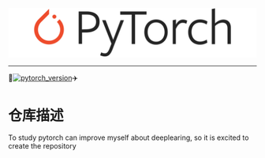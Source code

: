 ![PyTorch Logo](https://github.com/luo-hao-striver/my-pytorch-tutorial/blob/main/docs/imgs/pytorch-logo-dark.png)
****

:rocket:[![pytorch_version](https://img.shields.io/badge/pytorch-%3E%3D1.12-red)](https://pytorch.org/get-started/locally/):airplane:

# 仓库描述
To study pytorch can improve myself about deeplearing, so it is excited to create the repository
